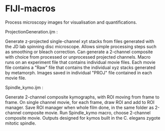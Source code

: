 # FIJI-macros
Process microscopy images for visualisation and quantifications.

ProjectionGeneration.ijm :

Generate z-projected single-channel xyt stacks from files generated with the JD lab spinning disc microscope.
Allows simple processing steps such as smoothing or bleach correction.
Can generate a 2-channel composite with choice from processed or unprocessed projected channels.
Macro runs on an experiment file that contains individual movie files. Each movie file contains a "Raw" file that contains the individual xyz stacks generated by metamorph.
Images saved in individual "PROJ" file contained in each movie file.

Spindle_kymo.ijm :

Generate 2-channel composite kymographs, with ROI moving from frame to frame.
On single channel movie, for each frame, draw ROI and add to ROI manager.
Save ROI manager when whole film done, in the same folder as 2-channel composite movie.
Run Spindle_kymo macro, choose 2-channel composite movie.
Outputs designed for kymos built in the C. elegans zygote mitotic spindle.
